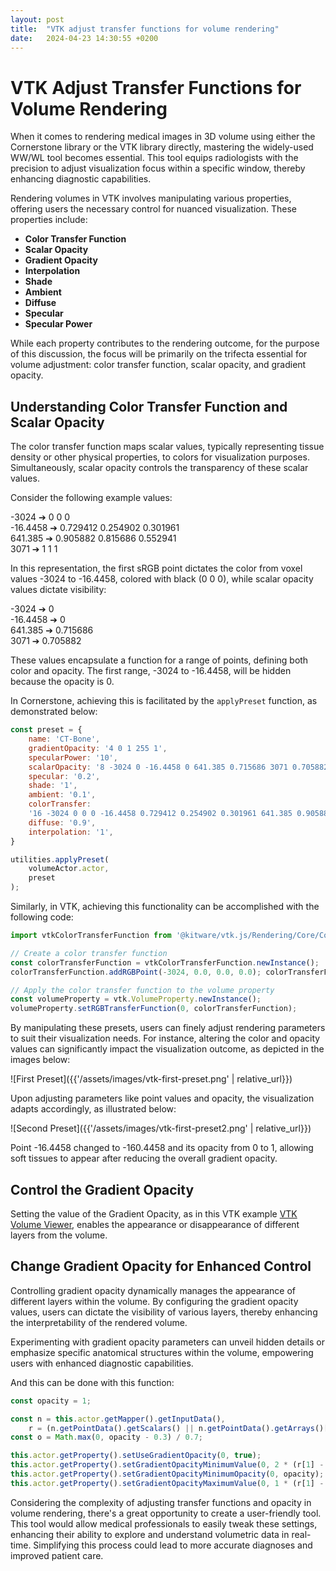 ```yaml
---
layout: post
title:  "VTK adjust transfer functions for volume rendering"
date:   2024-04-23 14:30:55 +0200 
---
```

# VTK Adjust Transfer Functions for Volume Rendering

When it comes to rendering medical images in 3D volume using either the Cornerstone library or the VTK library directly, mastering the widely-used WW/WL tool becomes essential. This tool equips radiologists with the precision to adjust visualization focus within a specific window, thereby enhancing diagnostic capabilities.

Rendering volumes in VTK involves manipulating various properties, offering users the necessary control for nuanced visualization. These properties include:

- **Color Transfer Function**
- **Scalar Opacity**
- **Gradient Opacity**
- **Interpolation**
- **Shade**
- **Ambient**
- **Diffuse**
- **Specular**
- **Specular Power**

While each property contributes to the rendering outcome, for the purpose of this discussion, the focus will be primarily on the trifecta essential for volume adjustment: color transfer function, scalar opacity, and gradient opacity.

## Understanding Color Transfer Function and Scalar Opacity

The color transfer function maps scalar values, typically representing tissue density or other physical properties, to colors for visualization purposes. Simultaneously, scalar opacity controls the transparency of these scalar values.

Consider the following example values:

-3024 ➔ 0 0 0  
-16.4458 ➔ 0.729412 0.254902 0.301961  
641.385 ➔ 0.905882 0.815686 0.552941  
3071 ➔ 1 1 1

In this representation, the first sRGB point dictates the color from voxel values -3024 to -16.4458, colored with black (0 0 0), while scalar opacity values dictate visibility:

-3024 ➔ 0  
-16.4458 ➔ 0  
641.385 ➔ 0.715686  
3071 ➔ 0.705882

These values encapsulate a function for a range of points, defining both color and opacity. The first range, -3024 to -16.4458, will be hidden because the opacity is 0.

In Cornerstone, achieving this is facilitated by the `applyPreset` function, as demonstrated below:

```javascript
const preset = {
	name: 'CT-Bone',
	gradientOpacity: '4 0 1 255 1',
	specularPower: '10',
	scalarOpacity: '8 -3024 0 -16.4458 0 641.385 0.715686 3071 0.705882',
	specular: '0.2',
	shade: '1',
	ambient: '0.1',
	colorTransfer:
	'16 -3024 0 0 0 -16.4458 0.729412 0.254902 0.301961 641.385 0.905882 0.815686 0.552941 3071 1 1 1',
	diffuse: '0.9',
	interpolation: '1',
}

utilities.applyPreset(  
    volumeActor.actor,  
    preset 
);
```

Similarly, in VTK, achieving this functionality can be accomplished with the following code:

```javascript
import vtkColorTransferFunction from '@kitware/vtk.js/Rendering/Core/ColorTransferFunction';

// Create a color transfer function
const colorTransferFunction = vtkColorTransferFunction.newInstance();
colorTransferFunction.addRGBPoint(-3024, 0.0, 0.0, 0.0); colorTransferFunction.addRGBPoint(-16.4458, 0.729412, 0.254902, 0.301961); colorTransferFunction.addRGBPoint(641.385, 0.905882, 0.815686, 0.552941); colorTransferFunction.addRGBPoint(3071, 1.0, 1.0, 1.0);

// Apply the color transfer function to the volume property
const volumeProperty = vtk.VolumeProperty.newInstance();
volumeProperty.setRGBTransferFunction(0, colorTransferFunction);

```

By manipulating these presets, users can finely adjust rendering parameters to suit their visualization needs. For instance, altering the color and opacity values can significantly impact the visualization outcome, as depicted in the images below:

![First Preset]({{'/assets/images/vtk-first-preset.png' | relative_url}})

Upon adjusting parameters like point values and opacity, the visualization adapts accordingly, as illustrated below:

![Second Preset]({{'/assets/images/vtk-first-preset2.png' | relative_url}})

Point -16.4458 changed to -160.4458 and its opacity from 0 to 1, allowing soft tissues to appear after reducing the overall gradient opacity.

## Control the Gradient Opacity

Setting the value of the Gradient Opacity, as in this VTK example [VTK Volume Viewer](https://kitware.github.io/vtk-js/examples/VolumeViewer/VolumeViewer.html), enables the appearance or disappearance of different layers from the volume.

## Change Gradient Opacity for Enhanced Control

Controlling gradient opacity dynamically manages the appearance of different layers within the volume. By configuring the gradient opacity values, users can dictate the visibility of various layers, thereby enhancing the interpretability of the rendered volume.

Experimenting with gradient opacity parameters can unveil hidden details or emphasize specific anatomical structures within the volume, empowering users with enhanced diagnostic capabilities.

And this can be done with this function:

```javascript
const opacity = 1;

const n = this.actor.getMapper().getInputData(),
    r = (n.getPointData().getScalars() || n.getPointData().getArrays()[0]).getRange();
const o = Math.max(0, opacity - 0.3) / 0.7;

this.actor.getProperty().setUseGradientOpacity(0, true);
this.actor.getProperty().setGradientOpacityMinimumValue(0, 2 * (r[1] - r[0]) * o * o);
this.actor.getProperty().setGradientOpacityMinimumOpacity(0, opacity);
this.actor.getProperty().setGradientOpacityMaximumValue(0, 1 * (r[1] - r[0]));
```

Considering the complexity of adjusting transfer functions and opacity in volume rendering, there's a great opportunity to create a user-friendly tool. This tool would allow medical professionals to easily tweak these settings, enhancing their ability to explore and understand volumetric data in real-time. Simplifying this process could lead to more accurate diagnoses and improved patient care.